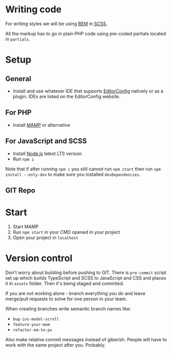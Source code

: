 # Writing code
For writing styles we will be using [BEM](http://getbem.com/introduction/) in [SCSS](https://sass-lang.com/).


All the markup has to go in plain PHP code using pre-coded partials located in `partials`.

# Setup

## General
* Install and use whatever IDE that supports [EditorConfig](https://editorconfig.org) natively or as a plugin. IDEs are listed on the EditorConfig website.

## For PHP
* Install [MAMP](https://www.mamp.info) or alternative

## For JavaScript and SCSS
* Install [Node.js](https://nodejs.org) latest LTS version
* Run `npm i`

Note that if after running `npm i` you still cannot run `npm start` then run `npm install --only-dev` to make sure you installed `devDependencies`.

## GIT Repo

# Start
1. Start MAMP
2. Run `npm start` in your CMD opened in your project
3. Open your project in `localhost`

# Version control
Don't worry about building before pushing to GIT. There is `pre-commit` script set up which builds TypeScript and SCSS to JavaScript and CSS and places it in `assets` folder. Then it's being staged and commited.

If you are not working alone - branch everything you do and leave merge/pull requests to solve for one person in your team.

When creating branches write semantic branch names like:
* `bug-ios-modal-scroll`
* `feature-your-mom`
* `refactor-em-to-px`

Also make relative commit messages instead of giberish. People will have to work with the same project after you. Probably.

